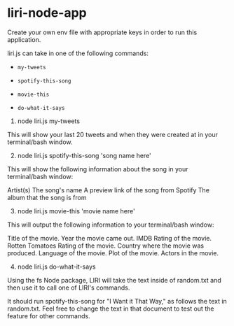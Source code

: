 # liri-node-app

Create your own env file with appropriate keys in order to run this application. 

liri.js can take in one of the following commands:

* `my-tweets`

* `spotify-this-song`

* `movie-this`

* `do-what-it-says`



1. node liri.js my-tweets

This will show your last 20 tweets and when they were created at in your terminal/bash window.


2. node liri.js spotify-this-song 'song name here'

This will show the following information about the song in your terminal/bash window:

Artist(s)
The song's name
A preview link of the song from Spotify
The album that the song is from


3. node liri.js movie-this 'movie name here'

This will output the following information to your terminal/bash window:

Title of the movie.
Year the movie came out.
IMDB Rating of the movie.
Rotten Tomatoes Rating of the movie.
Country where the movie was produced.
Language of the movie.
Plot of the movie.
Actors in the movie.


4. node liri.js do-what-it-says

Using the fs Node package, LIRI will take the text inside of random.txt and then use it to call one of LIRI's commands.

It should run spotify-this-song for "I Want it That Way," as follows the text in random.txt.
Feel free to change the text in that document to test out the feature for other commands.